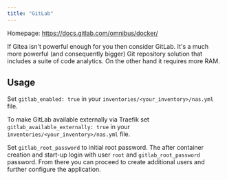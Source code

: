 ```yaml
---
title: "GitLab"
---
```


Homepage: <https://docs.gitlab.com/omnibus/docker/>

If Gitea isn't powerful enough for you then consider GitLab. It's a much more powerful (and consequently bigger) Git repository solution that includes a suite of code analytics. On the other hand it requires more RAM.

## Usage

Set `gitlab_enabled: true` in your `inventories/<your_inventory>/nas.yml` file.

To make GitLab available externally via Traefik set `gitlab_available_externally: true` in your `inventories/<your_inventory>/nas.yml` file.

Set `gitlab_root_password` to initial root password. The after container creation and start-up login with user `root` and `gitlab_root_password` password. From there you can proceed to create additional users and further configure the application.
